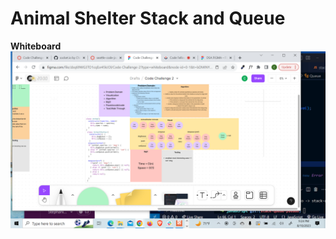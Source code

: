 # Animal Shelter Stack and Queue

**Whiteboard**
![figmaWhiteboard](./images/Screenshot%20(124).png)
